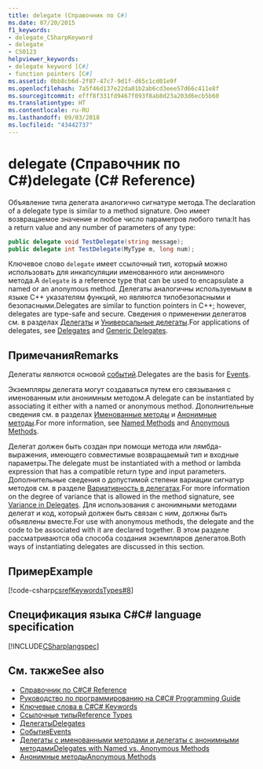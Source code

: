 ```yaml
---
title: delegate (Справочник по C#)
ms.date: 07/20/2015
f1_keywords:
- delegate_CSharpKeyword
- delegate
- CS0123
helpviewer_keywords:
- delegate keyword [C#]
- function pointers [C#]
ms.assetid: 0bb8cb6d-2f87-47c7-9d1f-d65c1cd01e9f
ms.openlocfilehash: 7a5f46d137e22da01b2ab6cd3eee57d66c411e8f
ms.sourcegitcommit: efff8f331fd9467f093f8ab8d23a203d6ecb5b60
ms.translationtype: HT
ms.contentlocale: ru-RU
ms.lasthandoff: 09/03/2018
ms.locfileid: "43442737"
---
```

# <a name="delegate-c-reference"></a><span data-ttu-id="64024-102">delegate (Справочник по C#)</span><span class="sxs-lookup"><span data-stu-id="64024-102">delegate (C# Reference)</span></span>

<span data-ttu-id="64024-103">Объявление типа делегата аналогично сигнатуре метода.</span><span class="sxs-lookup"><span data-stu-id="64024-103">The declaration of a delegate type is similar to a method signature.</span></span> <span data-ttu-id="64024-104">Оно имеет возвращаемое значение и любое число параметров любого типа:</span><span class="sxs-lookup"><span data-stu-id="64024-104">It has a return value and any number of parameters of any type:</span></span>

```csharp
public delegate void TestDelegate(string message);
public delegate int TestDelegate(MyType m, long num);
```

<span data-ttu-id="64024-105">Ключевое слово `delegate` имеет ссылочный тип, который можно использовать для инкапсуляции именованного или анонимного метода.</span><span class="sxs-lookup"><span data-stu-id="64024-105">A `delegate` is a reference type that can be used to encapsulate a named or an anonymous method.</span></span> <span data-ttu-id="64024-106">Делегаты аналогичны используемым в языке C++ указателям функций, но являются типобезопасными и безопасными.</span><span class="sxs-lookup"><span data-stu-id="64024-106">Delegates are similar to function pointers in C++; however, delegates are type-safe and secure.</span></span> <span data-ttu-id="64024-107">Сведения о применении делегатов см. в разделах [Делегаты](../../../csharp/programming-guide/delegates/index.md) и [Универсальные делегаты](../../../csharp/programming-guide/generics/generic-delegates.md).</span><span class="sxs-lookup"><span data-stu-id="64024-107">For applications of delegates, see [Delegates](../../../csharp/programming-guide/delegates/index.md) and [Generic Delegates](../../../csharp/programming-guide/generics/generic-delegates.md).</span></span>

## <a name="remarks"></a><span data-ttu-id="64024-108">Примечания</span><span class="sxs-lookup"><span data-stu-id="64024-108">Remarks</span></span>

<span data-ttu-id="64024-109">Делегаты являются основой [событий](../../../csharp/programming-guide/events/index.md).</span><span class="sxs-lookup"><span data-stu-id="64024-109">Delegates are the basis for [Events](../../../csharp/programming-guide/events/index.md).</span></span>

<span data-ttu-id="64024-110">Экземпляры делегата могут создаваться путем его связывания с именованным или анонимным методом.</span><span class="sxs-lookup"><span data-stu-id="64024-110">A delegate can be instantiated by associating it either with a named or anonymous method.</span></span> <span data-ttu-id="64024-111">Дополнительные сведения см. в разделах [Именованные методы](../../../csharp/programming-guide/delegates/delegates-with-named-vs-anonymous-methods.md) и [Анонимные методы](../../../csharp/programming-guide/statements-expressions-operators/anonymous-methods.md).</span><span class="sxs-lookup"><span data-stu-id="64024-111">For more information, see [Named Methods](../../../csharp/programming-guide/delegates/delegates-with-named-vs-anonymous-methods.md) and [Anonymous Methods](../../../csharp/programming-guide/statements-expressions-operators/anonymous-methods.md).</span></span>

<span data-ttu-id="64024-112">Делегат должен быть создан при помощи метода или лямбда-выражения, имеющего совместимые возвращаемый тип и входные параметры.</span><span class="sxs-lookup"><span data-stu-id="64024-112">The delegate must be instantiated with a method or lambda expression that has a compatible return type and input parameters.</span></span> <span data-ttu-id="64024-113">Дополнительные сведения о допустимой степени вариации сигнатур методов см. в разделе [Вариативность в делегатах](../../programming-guide/concepts/covariance-contravariance/using-variance-in-delegates.md).</span><span class="sxs-lookup"><span data-stu-id="64024-113">For more information on the degree of variance that is allowed in the method signature, see [Variance in Delegates](../../programming-guide/concepts/covariance-contravariance/using-variance-in-delegates.md).</span></span> <span data-ttu-id="64024-114">Для использования с анонимными методами делегат и код, который должен быть связан с ним, должны быть объявлены вместе.</span><span class="sxs-lookup"><span data-stu-id="64024-114">For use with anonymous methods, the delegate and the code to be associated with it are declared together.</span></span> <span data-ttu-id="64024-115">В этом разделе рассматриваются оба способа создания экземпляров делегатов.</span><span class="sxs-lookup"><span data-stu-id="64024-115">Both ways of instantiating delegates are discussed in this section.</span></span>

## <a name="example"></a><span data-ttu-id="64024-116">Пример</span><span class="sxs-lookup"><span data-stu-id="64024-116">Example</span></span>

[!code-csharp[csrefKeywordsTypes#8](~/samples/snippets/csharp/VS_Snippets_VBCSharp/csrefKeywordsTypes/CS/keywordsTypes.cs#8)]

## <a name="c-language-specification"></a><span data-ttu-id="64024-117">Спецификация языка C#</span><span class="sxs-lookup"><span data-stu-id="64024-117">C# language specification</span></span>

[!INCLUDE[CSharplangspec](~/includes/csharplangspec-md.md)]

## <a name="see-also"></a><span data-ttu-id="64024-118">См. также</span><span class="sxs-lookup"><span data-stu-id="64024-118">See also</span></span>

- [<span data-ttu-id="64024-119">Справочник по C#</span><span class="sxs-lookup"><span data-stu-id="64024-119">C# Reference</span></span>](../../../csharp/language-reference/index.md)  
- [<span data-ttu-id="64024-120">Руководство по программированию на C#</span><span class="sxs-lookup"><span data-stu-id="64024-120">C# Programming Guide</span></span>](../../../csharp/programming-guide/index.md)  
- [<span data-ttu-id="64024-121">Ключевые слова в C#</span><span class="sxs-lookup"><span data-stu-id="64024-121">C# Keywords</span></span>](../../../csharp/language-reference/keywords/index.md)  
- [<span data-ttu-id="64024-122">Ссылочные типы</span><span class="sxs-lookup"><span data-stu-id="64024-122">Reference Types</span></span>](../../../csharp/language-reference/keywords/reference-types.md)  
- [<span data-ttu-id="64024-123">Делегаты</span><span class="sxs-lookup"><span data-stu-id="64024-123">Delegates</span></span>](../../../csharp/programming-guide/delegates/index.md)  
- [<span data-ttu-id="64024-124">События</span><span class="sxs-lookup"><span data-stu-id="64024-124">Events</span></span>](../../../csharp/programming-guide/events/index.md)  
- [<span data-ttu-id="64024-125">Делегаты с именованными методами и делегаты с анонимными методами</span><span class="sxs-lookup"><span data-stu-id="64024-125">Delegates with Named vs. Anonymous Methods</span></span>](../../../csharp/programming-guide/delegates/delegates-with-named-vs-anonymous-methods.md)  
- [<span data-ttu-id="64024-126">Анонимные методы</span><span class="sxs-lookup"><span data-stu-id="64024-126">Anonymous Methods</span></span>](../../../csharp/programming-guide/statements-expressions-operators/anonymous-methods.md)

